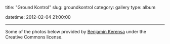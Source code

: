 title: "Ground Kontrol"
slug: groundkontrol
category: gallery
type: album

datetime: 2012-02-04 21:00:00

---

Some of the photos below provided by [Benjamin Kerensa](http://benjaminkerensa.com) under the Creative Commons license.

